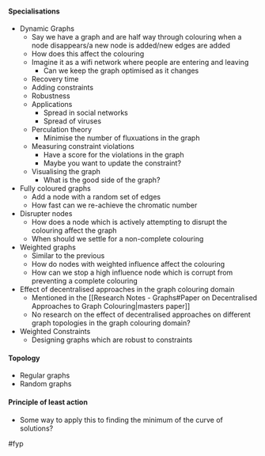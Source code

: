 #### Specialisations
- Dynamic Graphs
	- Say we have a graph and are half way through colouring when a node disappears/a new node is added/new edges are added
	- How does this affect the colouring
	- Imagine it as a wifi network where people are entering and leaving
		- Can we keep the graph optimised as it changes
	- Recovery time
	- Adding constraints
	- Robustness
	- Applications
		- Spread in social networks
		- Spread of viruses
	- Perculation theory
		- Minimise the number of fluxuations in the graph
	- Measuring constraint violations
		- Have a score for the violations in the graph
		- Maybe you want to update the constraint?
	- Visualising the graph
		- What is the good side of the graph?
- Fully coloured graphs
	- Add a node with a random set of edges
	- How fast can we re-achieve the chromatic number
- Disrupter nodes
	- How does a node which is actively attempting to disrupt the colouring affect the graph
	- When should we settle for a non-complete colouring
- Weighted graphs
	- Similar to the previous
	- How do nodes with weighted influence affect the colouring
	- How can we stop a high influence node which is corrupt from preventing a complete colouring
- Effect of decentralised approaches in the graph colouring domain
	- Mentioned in the [[Research Notes - Graphs#Paper on Decentralised Approaches to Graph Colouring|masters paper]]
	- No research on the effect of decentralised approaches on different graph topologies in the graph colouring domain?
- Weighted Constraints
	- Designing graphs which are robust to constraints


#### Topology
- Regular graphs
- Random graphs


#### Principle of least action
- Some way to apply this to finding the minimum of the curve of solutions?



#fyp 